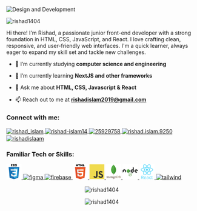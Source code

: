 ![Design and Development](https://i.ibb.co/z6DBPds/Modern-Futuristic-Gadget-Technology-Review-Channel-Youtube-Banner.png)

<p align="left"> <img src="https://komarev.com/ghpvc/?username=rishad1404&label=Profile%20views&color=0e75b6&style=flat" alt="rishad1404" /> </p>

Hi there! I'm Rishad, a passionate junior front-end developer with a strong foundation in HTML, CSS, JavaScript, and React. I love crafting clean, responsive, and user-friendly web interfaces. I'm a quick learner, always eager to expand my skill set and tackle new challenges.

- 🔭 I’m currently studying **computer science and engineering**

- 🌱 I’m currently learning **NextJS and other frameworks**

- 💬 Ask me about **HTML, CSS, Javascript & React**

- 📫 Reach out to me at  **rishadislam2019@gmail.com**

<h3 align="left">Connect with me:</h3>
<p align="left">
  <a href="https://dev.to/rishad_islam" target="_blank">
    <img align="center" src="https://raw.githubusercontent.com/rahuldkjain/github-profile-readme-generator/master/src/images/icons/Social/devto.svg" alt="rishad_islam" height="30" width="40" />
  </a>
  <a href="https://linkedin.com/in/rishad-islam14" target="_blank">
    <img align="center" src="https://raw.githubusercontent.com/rahuldkjain/github-profile-readme-generator/master/src/images/icons/Social/linked-in-alt.svg" alt="rishad-islam14" height="30" width="40" />
  </a>
  <a href="https://stackoverflow.com/users/25929758" target="_blank">
    <img align="center" src="https://raw.githubusercontent.com/rahuldkjain/github-profile-readme-generator/master/src/images/icons/Social/stack-overflow.svg" alt="25929758" height="30" width="40" />
  </a>
  <a href="https://fb.com/rishad.islam.9250" target="_blank">
    <img align="center" src="https://raw.githubusercontent.com/rahuldkjain/github-profile-readme-generator/master/src/images/icons/Social/facebook.svg" alt="rishad.islam.9250" height="30" width="40" />
  </a>
  <a href="https://instagram.com/rishadislaam" target="_blank">
    <img align="center" src="https://raw.githubusercontent.com/rahuldkjain/github-profile-readme-generator/master/src/images/icons/Social/instagram.svg" alt="rishadislaam" height="30" width="40" />
  </a>
</p>


<h3 align="left">Familiar Tech or Skills:</h3>
<p align="left">
  <a href="https://www.w3schools.com/css/" target="_blank" rel="noreferrer">
    <img src="https://raw.githubusercontent.com/devicons/devicon/master/icons/css3/css3-original-wordmark.svg" alt="css3" width="40" height="40"/>
  </a>
  <a href="https://www.figma.com/" target="_blank" rel="noreferrer">
    <img src="https://www.vectorlogo.zone/logos/figma/figma-icon.svg" alt="figma" width="40" height="40"/>
  </a>
  <a href="https://firebase.google.com/" target="_blank" rel="noreferrer">
    <img src="https://www.vectorlogo.zone/logos/firebase/firebase-icon.svg" alt="firebase" width="40" height="40"/>
  </a>
  <a href="https://www.w3.org/html/" target="_blank" rel="noreferrer">
    <img src="https://raw.githubusercontent.com/devicons/devicon/master/icons/html5/html5-original-wordmark.svg" alt="html5" width="40" height="40"/>
  </a>
  <a href="https://developer.mozilla.org/en-US/docs/Web/JavaScript" target="_blank" rel="noreferrer">
    <img src="https://raw.githubusercontent.com/devicons/devicon/master/icons/javascript/javascript-original.svg" alt="javascript" width="40" height="40"/>
  </a>
  <a href="https://www.mongodb.com/" target="_blank" rel="noreferrer">
    <img src="https://raw.githubusercontent.com/devicons/devicon/master/icons/mongodb/mongodb-original-wordmark.svg" alt="mongodb" width="40" height="40"/>
  </a>
  <a href="https://nodejs.org" target="_blank" rel="noreferrer">
    <img src="https://raw.githubusercontent.com/devicons/devicon/master/icons/nodejs/nodejs-original-wordmark.svg" alt="nodejs" width="40" height="40"/>
  </a>
  <a href="https://reactjs.org/" target="_blank" rel="noreferrer">
    <img src="https://raw.githubusercontent.com/devicons/devicon/master/icons/react/react-original-wordmark.svg" alt="react" width="40" height="40"/>
  </a>
  <a href="https://tailwindcss.com/" target="_blank" rel="noreferrer">
    <img src="https://www.vectorlogo.zone/logos/tailwindcss/tailwindcss-icon.svg" alt="tailwind" width="40" height="40"/>
  </a>
</p>


<p align="center"> <img align="center" src="https://github-readme-stats.vercel.app/api?username=rishad1404&show_icons=true&locale=en" alt="rishad1404" style="width: 100%; height: 300px;"/></p>
<p align="center"><img align="center" src="https://github-readme-streak-stats.herokuapp.com/?user=rishad1404&" alt="rishad1404"  style="width: 100%; height: 300px;"/></p>





